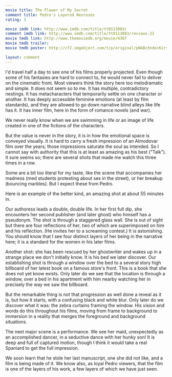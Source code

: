 ```yaml
---
movie title: The Flower of My Secret
comment title: Pedro's Layered Neuroses
rating: 3

movie imdb link: http://www.imdb.com/title/tt0113083/
comment imdb link: http://www.imdb.com/title/tt0113083/reviews-22
movie tmdb link: http://www.themoviedb.org/movie/4307
movie tmdb trailer: 
movie tmdb poster: http://cf2.imgobject.com/t/p/original/pNkBz3ndocKirsr7SGBDKxidTOR.jpg

layout: comment
---
```


I'd travel half a day to see one of his films properly projected. Even though some of his fantasies are hard to connect to, he would never fail to deliver on the cinematic front. Most viewers think the story here too melodramatic and simple. It does not seem so to me. It has multiple, contradictory nestings. It has metacharacters that temporarily settle on one character or another. It has deeply accessible feminine emotions (at least by film standards), and they are allowed to go down narrative blind alleys like life has it. It has inner film, here in the form of romance novels (and war).

We never really know when we are swimming in life or an image of life created in one of the fictions of the characters.

But the value is never in the story, it is in how the emotional space is conveyed visually. It is hard to carry a fresh impression of an Almodovar film over the years; those impressions saturate the soul as intended. So I cannot say with authority that this is at least as amazing as his best ("Talk"). It sure seems so; there are several shots that made me watch this three times in a row.

Some are a bit too literal for my taste, like the scene that accompanies her madness (med students protesting about sex in the street), or her breakup (bouncing marbles). But I expect these from Pedro. 

Here is an example of the better kind, an amazing shot at about 55 minutes in. 

Our authoress leads a double, double life. In her first full dip, she encounters her second publisher (and later ghost) who himself has a pseudonym. The shot is through a staggered glass wall. She is out of sight but there are four reflections of her, two of which are superimposed on him and his reflection. (He invites her to a screaming contest.) It is astonishing. You should know that I see four distinct layers of her being in the narrative here; it is a standard for the women in his later films.

Another shot: she has been rescued by her ghostwriter and wakes up in a strange place we don't initially know. It is his bed we later discover. Our establishing shot is through a window over the bed to a several story high billboard of her latest book on a famous store's front. This is a book that she does not yet know exists. Only later do we see that the location is through a window, over a bed in his apartment with him nearby watching her in precisely the way we saw the billboard. 

But the remarkable thing is not that progression as well done a reveal as it is, but how it starts, with a confusing black and white blur. Only later do we discover what it was: the zebra curtains framing the window. His vision and words do this throughout his films, moving from frame to background to immersion in a reality that merges the foreground and background situations.

The next major scene is a performance. We see her maid, unexpectedly as an accomplished dancer, in a seductive dance with her hunky son! It is deep and full of captured motion, though I think it would take a real Spaniard to get the full impression.

We soon learn that he stole her last manuscript, one she did not like, and a film is being made of it. We know also, as loyal Pedro viewers, that the film is one of the layers of his work, a few layers of which we have just seen.